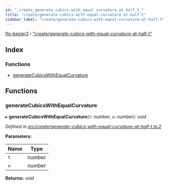 ```yaml
---
id: "_create_generate_cubics_with_equal_curvature_at_half_t_"
title: "create/generate-cubics-with-equal-curvature-at-half-t"
sidebar_label: "create/generate-cubics-with-equal-curvature-at-half-t"
---
```


[flo-bezier3](../globals.md) › ["create/generate-cubics-with-equal-curvature-at-half-t"](_create_generate_cubics_with_equal_curvature_at_half_t_.md)

## Index

### Functions

* [generateCubicsWithEqualCurvature](_create_generate_cubics_with_equal_curvature_at_half_t_.md#generatecubicswithequalcurvature)

## Functions

###  generateCubicsWithEqualCurvature

▸ **generateCubicsWithEqualCurvature**(`t`: number, `u`: number): *void*

*Defined in [src/create/generate-cubics-with-equal-curvature-at-half-t.ts:2](https://github.com/FlorisSteenkamp/FloBezier/blob/6f79660/src/create/generate-cubics-with-equal-curvature-at-half-t.ts#L2)*

**Parameters:**

Name | Type |
------ | ------ |
`t` | number |
`u` | number |

**Returns:** *void*
